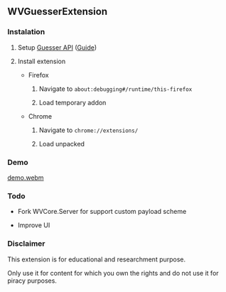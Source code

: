 ## WVGuesserExtension

### Instalation

1. Setup [Guesser API](https://github.com/nilaoda/WVCore.Server) ([Guide](https://github.com/nilaoda/Blog/discussions/58#discussioncomment-9052557))

2. Install extension
   
   * Firefox
     
     1. Navigate to `about:debugging#/runtime/this-firefox`
     
     2. Load temporary addon
   
   * Chrome
   
     1. Navigate to `chrome://extensions/`
     
     2. Load unpacked

### Demo
[demo.webm](https://github.com/FoxRefire/wvg/assets/155989196/f2f41e88-1fc5-4954-89d4-3dc4552258e2)


### Todo

* Fork WVCore.Server for support custom payload scheme

* Improve UI

### Disclaimer

This extension is for educational and researchment purpose.

Only use it for content for which you own the rights and do not use it for piracy purposes.
